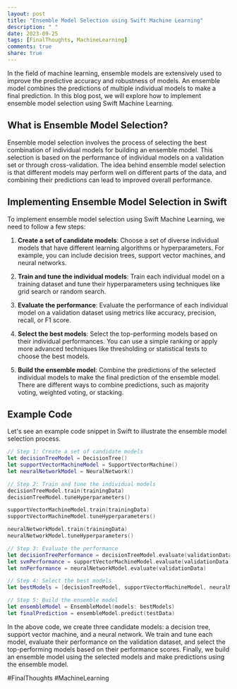 ```yaml
---
layout: post
title: "Ensemble Model Selection using Swift Machine Learning"
description: " "
date: 2023-09-25
tags: [FinalThoughts, MachineLearning]
comments: true
share: true
---
```


In the field of machine learning, ensemble models are extensively used to improve the predictive accuracy and robustness of models. An ensemble model combines the predictions of multiple individual models to make a final prediction. In this blog post, we will explore how to implement ensemble model selection using Swift Machine Learning.

## What is Ensemble Model Selection?

Ensemble model selection involves the process of selecting the best combination of individual models for building an ensemble model. This selection is based on the performance of individual models on a validation set or through cross-validation. The idea behind ensemble model selection is that different models may perform well on different parts of the data, and combining their predictions can lead to improved overall performance.

## Implementing Ensemble Model Selection in Swift

To implement ensemble model selection using Swift Machine Learning, we need to follow a few steps:

1. **Create a set of candidate models**: Choose a set of diverse individual models that have different learning algorithms or hyperparameters. For example, you can include decision trees, support vector machines, and neural networks.

2. **Train and tune the individual models**: Train each individual model on a training dataset and tune their hyperparameters using techniques like grid search or random search.

3. **Evaluate the performance**: Evaluate the performance of each individual model on a validation dataset using metrics like accuracy, precision, recall, or F1 score.

4. **Select the best models**: Select the top-performing models based on their individual performances. You can use a simple ranking or apply more advanced techniques like thresholding or statistical tests to choose the best models.

5. **Build the ensemble model**: Combine the predictions of the selected individual models to make the final prediction of the ensemble model. There are different ways to combine predictions, such as majority voting, weighted voting, or stacking.

## Example Code

Let's see an example code snippet in Swift to illustrate the ensemble model selection process.

```swift
// Step 1: Create a set of candidate models
let decisionTreeModel = DecisionTree()
let supportVectorMachineModel = SupportVectorMachine()
let neuralNetworkModel = NeuralNetwork()

// Step 2: Train and tune the individual models
decisionTreeModel.train(trainingData)
decisionTreeModel.tuneHyperparameters()

supportVectorMachineModel.train(trainingData)
supportVectorMachineModel.tuneHyperparameters()

neuralNetworkModel.train(trainingData)
neuralNetworkModel.tuneHyperparameters()

// Step 3: Evaluate the performance
let decisionTreePerformance = decisionTreeModel.evaluate(validationData)
let svmPerformance = supportVectorMachineModel.evaluate(validationData)
let nnPerformance = neuralNetworkModel.evaluate(validationData)

// Step 4: Select the best models
let bestModels = [decisionTreeModel, supportVectorMachineModel, neuralNetworkModel].sorted(by: { $0.performance > $1.performance }).prefix(2)

// Step 5: Build the ensemble model
let ensembleModel = EnsembleModel(models: bestModels)
let finalPrediction = ensembleModel.predict(testData)
```

In the above code, we create three candidate models: a decision tree, support vector machine, and a neural network. We train and tune each model, evaluate their performance on the validation dataset, and select the top-performing models based on their performance scores. Finally, we build an ensemble model using the selected models and make predictions using the ensemble model.

#FinalThoughts #MachineLearning